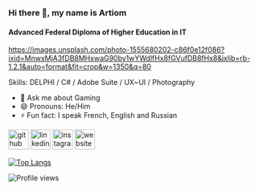 ### Hi there 👋, my name is Artiom
#### Advanced Federal Diploma of Higher Education in IT

https://images.unsplash.com/photo-1555680202-c86f0e12f086?ixid=MnwxMjA3fDB8MHxwaG90by1wYWdlfHx8fGVufDB8fHx8&ixlib=rb-1.2.1&auto=format&fit=crop&w=1350&q=80

Skills: DELPHI / C# / Adobe Suite / UX~UI / Photography

- 💬 Ask me about Gaming 
- 😄 Pronouns: He/Him 
- ⚡ Fun fact: I speak French, English and Russian 


[<img src='https://cdn.jsdelivr.net/npm/simple-icons@3.0.1/icons/github.svg' alt='github' height='40'>](https://github.com/virussinside)  [<img src='https://cdn.jsdelivr.net/npm/simple-icons@3.0.1/icons/linkedin.svg' alt='linkedin' height='40'>](https://www.linkedin.com/in/artiom-vallat/)  [<img src='https://cdn.jsdelivr.net/npm/simple-icons@3.0.1/icons/instagram.svg' alt='instagram' height='40'>](https://www.instagram.com/VirussInside/)  [<img src='https://cdn.jsdelivr.net/npm/simple-icons@3.0.1/icons/icloud.svg' alt='website' height='40'>](artiom.ch)  

[![Top Langs](https://github-readme-stats.vercel.app/api/top-langs/?username=virussinside)](https://github.com/anuraghazra/github-readme-stats)

![Profile views](https://gpvc.arturio.dev/virussinside)  
